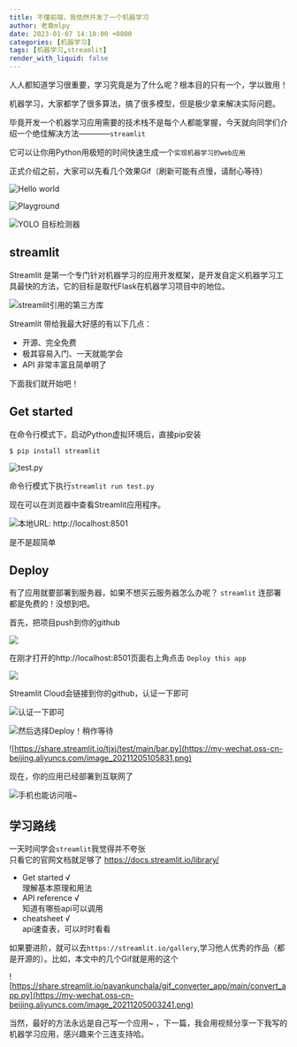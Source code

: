 ```yaml
---
title: 不懂前端，我依然开发了一个机器学习
author: 老章mlpy
date: 2023-01-07 14:10:00 +0800
categories: [机器学习]
tags: [机器学习,streamlit]
render_with_liquid: false
---
```


人人都知道学习很重要，学习究竟是为了什么呢？根本目的只有一个，学以致用！

机器学习，大家都学了很多算法，搞了很多模型，但是极少拿来解决实际问题。

毕竟开发一个机器学习应用需要的技术栈不是每个人都能掌握，今天就向同学们介绍一个绝佳解决方法————`streamlit`

它可以让你用Python用极短的时间快速生成一个``实现机器学习的web应用``

正式介绍之前，大家可以先看几个效果Gif（刷新可能有点慢，请耐心等待）

![Hello world](https://my-wechat.oss-cn-beijing.aliyuncs.com/downloaded-GIF%20(1)_20211204232814.gif)

![Playground](https://my-wechat.oss-cn-beijing.aliyuncs.com/33_20211205225115.gif)


![YOLO 目标检测器](https://my-wechat.oss-cn-beijing.aliyuncs.com/complex_app_example%20(1)_20211204233012.gif)


## streamlit

Streamlit 是第一个专门针对机器学习的应用开发框架，是开发自定义机器学习工具最快的方法，它的目标是取代Flask在机器学习项目中的地位。

![streamlit引用的第三方库](https://my-wechat.oss-cn-beijing.aliyuncs.com/Screen%20Shot%202021-11-24%20at%2010.33.45%20AM_20211124103453.png)

Streamlit 带给我最大好感的有以下几点：

- 开源、完全免费
- 极其容易入门、一天就能学会
- API 非常丰富且简单明了

下面我们就开始吧！


## Get started

在命令行模式下，启动Python虚拟环境后，直接pip安装
```
$ pip install streamlit
```

![test.py](https://my-wechat.oss-cn-beijing.aliyuncs.com/image%20(3)_20211205000844.png)

命令行模式下执行`streamlit run test.py`

现在可以在浏览器中查看Streamlit应用程序。

![本地URL: http://localhost:8501](https://my-wechat.oss-cn-beijing.aliyuncs.com/122221_20211205000859.gif)

是不是超简单

## Deploy
有了应用就要部署到服务器，如果不想买云服务器怎么办呢？
`streamlit` 连部署都是免费的！没想到吧。

首先，把项目push到你的github

![](https://my-wechat.oss-cn-beijing.aliyuncs.com/image_20211205105208.png)

在刚才打开的http://localhost:8501页面右上角点击 `Deploy this app`

![](https://my-wechat.oss-cn-beijing.aliyuncs.com/image_20211205105305.png)

Streamlit Cloud会链接到你的github，认证一下即可

![认证一下即可](https://my-wechat.oss-cn-beijing.aliyuncs.com/image_20211205104207.png)


![然后选择`Deploy！`稍作等待](https://my-wechat.oss-cn-beijing.aliyuncs.com/image_20211205104637.png)


![https://share.streamlit.io/tjxj/test/main/bar.py](https://my-wechat.oss-cn-beijing.aliyuncs.com/image_20211205105831.png)

现在，你的应用已经部署到互联网了


![手机也能访问哦~](https://my-wechat.oss-cn-beijing.aliyuncs.com/0ccd23a90830a26ecfd8d9a4ee00726_20211206211752.jpg)

## 学习路线

一天时间学会``streamlit``我觉得并不夸张  
只看它的官网文档就足够了
https://docs.streamlit.io/library/

- Get started  √  
理解基本原理和用法
- API reference  √  
知道有哪些api可以调用
- cheatsheet  √  
api速查表，可以时时看看

如果要进阶，就可以去``https://streamlit.io/gallery``,学习他人优秀的作品（都是开源的）。比如，本文中的几个Gif就是用的这个

![https://share.streamlit.io/pavankunchala/gif_converter_app/main/convert_app.py](https://my-wechat.oss-cn-beijing.aliyuncs.com/image_20211205003241.png)


当然，最好的方法永远是自己写一个应用~ ，下一篇，我会用视频分享一下我写的机器学习应用，感兴趣来个三连支持哈。
